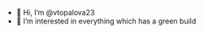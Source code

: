 - 👋 Hi, I’m @vtopalova23
- 👀 I’m interested in everything which has a green build

<!---
vtopalova23/vtopalova23 is a ✨ special ✨ repository because its `README.md` (this file) appears on your GitHub profile.
You can click the Preview link to take a look at your changes.
--->
